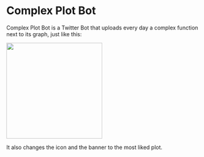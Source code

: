 # Complex Plot Bot

Complex Plot Bot is a Twitter Bot that uploads every day a complex function next to its graph, just like this:

<img src="https://pbs.twimg.com/media/FbbsdWcWQAcNRz4?format=jpg&name=4096x4096" width="250">

It also changes the icon and the banner to the most liked plot. 